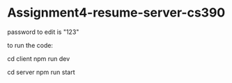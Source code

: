 # Assignment4-resume-server-cs390

password to edit is "123"

to run the code:

cd client npm run dev

cd server npm run start
